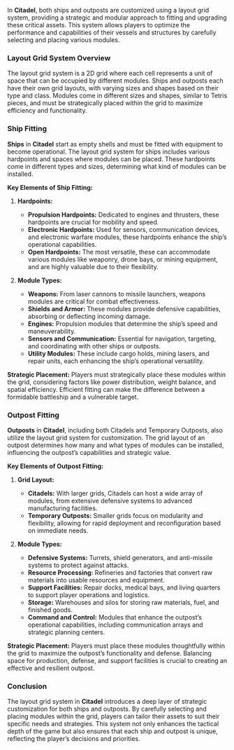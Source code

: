 In **Citadel**, both ships and outposts are customized using a layout grid system, providing a strategic and modular approach to fitting and upgrading these critical assets. This system allows players to optimize the performance and capabilities of their vessels and structures by carefully selecting and placing various modules.

### Layout Grid System Overview

The layout grid system is a 2D grid where each cell represents a unit of space that can be occupied by different modules. Ships and outposts each have their own grid layouts, with varying sizes and shapes based on their type and class. Modules come in different sizes and shapes, similar to Tetris pieces, and must be strategically placed within the grid to maximize efficiency and functionality.

### Ship Fitting

**Ships** in **Citadel** start as empty shells and must be fitted with equipment to become operational. The layout grid system for ships includes various hardpoints and spaces where modules can be placed. These hardpoints come in different types and sizes, determining what kind of modules can be installed.

**Key Elements of Ship Fitting:**

1. **Hardpoints:**
    
    - **Propulsion Hardpoints:** Dedicated to engines and thrusters, these hardpoints are crucial for mobility and speed.
    - **Electronic Hardpoints:** Used for sensors, communication devices, and electronic warfare modules, these hardpoints enhance the ship’s operational capabilities.
    - **Open Hardpoints:** The most versatile, these can accommodate various modules like weaponry, drone bays, or mining equipment, and are highly valuable due to their flexibility.
2. **Module Types:**
    
    - **Weapons:** From laser cannons to missile launchers, weapons modules are critical for combat effectiveness.
    - **Shields and Armor:** These modules provide defensive capabilities, absorbing or deflecting incoming damage.
    - **Engines:** Propulsion modules that determine the ship’s speed and maneuverability.
    - **Sensors and Communication:** Essential for navigation, targeting, and coordinating with other ships or outposts.
    - **Utility Modules:** These include cargo holds, mining lasers, and repair units, each enhancing the ship’s operational versatility.

**Strategic Placement:** Players must strategically place these modules within the grid, considering factors like power distribution, weight balance, and spatial efficiency. Efficient fitting can make the difference between a formidable battleship and a vulnerable target.

### Outpost Fitting

**Outposts** in **Citadel**, including both Citadels and Temporary Outposts, also utilize the layout grid system for customization. The grid layout of an outpost determines how many and what types of modules can be installed, influencing the outpost’s capabilities and strategic value.

**Key Elements of Outpost Fitting:**

1. **Grid Layout:**
    
    - **Citadels:** With larger grids, Citadels can host a wide array of modules, from extensive defensive systems to advanced manufacturing facilities.
    - **Temporary Outposts:** Smaller grids focus on modularity and flexibility, allowing for rapid deployment and reconfiguration based on immediate needs.
2. **Module Types:**
    
    - **Defensive Systems:** Turrets, shield generators, and anti-missile systems to protect against attacks.
    - **Resource Processing:** Refineries and factories that convert raw materials into usable resources and equipment.
    - **Support Facilities:** Repair docks, medical bays, and living quarters to support player operations and logistics.
    - **Storage:** Warehouses and silos for storing raw materials, fuel, and finished goods.
    - **Command and Control:** Modules that enhance the outpost’s operational capabilities, including communication arrays and strategic planning centers.

**Strategic Placement:** Players must place these modules thoughtfully within the grid to maximize the outpost’s functionality and defense. Balancing space for production, defense, and support facilities is crucial to creating an effective and resilient outpost.

### Conclusion

The layout grid system in **Citadel** introduces a deep layer of strategic customization for both ships and outposts. By carefully selecting and placing modules within the grid, players can tailor their assets to suit their specific needs and strategies. This system not only enhances the tactical depth of the game but also ensures that each ship and outpost is unique, reflecting the player’s decisions and priorities.
